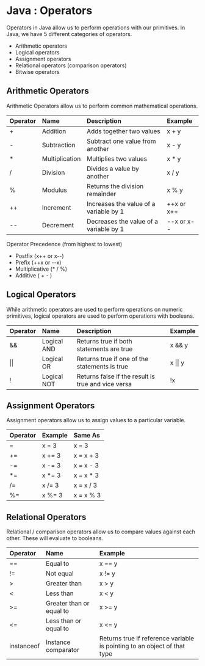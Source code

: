 # Java : Operators
Operators in Java allow us to perform operations with our primitives. In Java, we have 5 different categories of operators.
- Arithmetic operators
- Logical operators
- Assignment operators
- Relational operators (comparison operators)
- Bitwise operators

## Arithmetic Operators
Arithmetic Operators allow us to perform common mathematical operations.

| Operator | Name | Description | Example |
| :--- | :--- | :--- | :--- |
| + | Addition | Adds together two values | x + y |
| - | Subtraction | Subtract one value from another | x - y |
| * | Multiplication | Multiplies two values | x * y |
| / | Division | Divides a value by another | x / y |
| % | Modulus | Returns the division remainder | x % y | 
| ++ | Increment | Increases the value of a variable by 1 | ++x or x++ |
| -- | Decrement | Decreases the value of a variable by 1 | --x or x-- |

Operator Precedence (from highest to lowest)
- Postfix (x++ or x--)
- Prefix (++x or --x) 
- Multiplicative (* / %)
- Additive ( + - )

## Logical Operators
While arithmetic operators are used to perform operations on numeric primitives, logical operators are used to perform operations with booleans.

| Operator | Name | Description | Example |
| :--- | :--- | :--- | :--- |
| && | Logical AND | Returns true if both statements are true | x && y |
| \|\| | Logical OR | Returns true if one of the statements is true | x \|\| y |
| ! | Logical NOT | Returns false if the result is true and vice versa | !x |

## Assignment Operators
Assignment operators allow us to assign values to a particular variable.

| Operator | Example | Same As |
| :------- | :------ | :------ |
| = | x = 3 | x = 3 |
| += | x += 3 | x = x + 3 |
| -= | x -= 3 | x = x - 3 |
| *= | x *= 3 | x = x * 3 |
| /= | x /= 3 | x = x / 3 |
| %= | x %= 3 | x = x % 3 |

## Relational Operators
Relational / comparison operators allow us to compare values against each other. These will evaluate to booleans.

| Operator | Name | Example |
| :------- | :--- | :------ |
| == | Equal to | x == y |
| != | Not equal | x != y |
| > | Greater than | x > y |
| < | Less than | x < y |
| >= | Greater than or equal to | x >= y |
| <= | Less than or equal to | x <= y |
| instanceof | Instance comparator | Returns true if reference variable is pointing to an object of that type | x instanceof String |